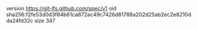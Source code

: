 version https://git-lfs.github.com/spec/v1
oid sha256:f2fe53d0d3f84b61ca872ac49c7426d81788a202d25ab2ec2e8210dda24fd32c
size 347
